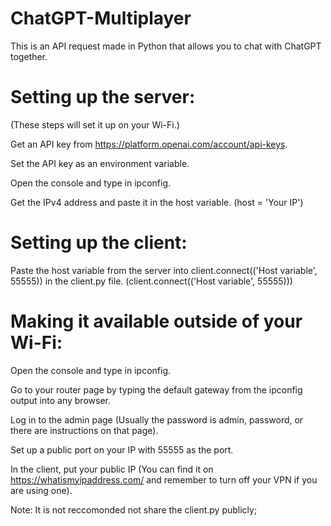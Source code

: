# ChatGPT-Multiplayer
This is an API request made in Python that allows you to chat with ChatGPT together.

# Setting up the server:
(These steps will set it up on your Wi-Fi.)

Get an API key from https://platform.openai.com/account/api-keys.

Set the API key as an environment variable.

Open the console and type in ipconfig.

Get the IPv4 address and paste it in the host variable. (host = 'Your IP')

# Setting up the client:
Paste the host variable from the server into client.connect(('Host variable', 55555)) in the client.py file. (client.connect(('Host variable', 55555)))

# Making it available outside of your Wi-Fi:
Open the console and type in ipconfig.

Go to your router page by typing the default gateway from the ipconfig output into any browser.

Log in to the admin page (Usually the password is admin, password, or there are instructions on that page).

Set up a public port on your IP with 55555 as the port.

In the client, put your public IP (You can find it on https://whatismyipaddress.com/ and remember to turn off your VPN if you are using one).

Note: It is not reccomonded not share the client.py publicly;
